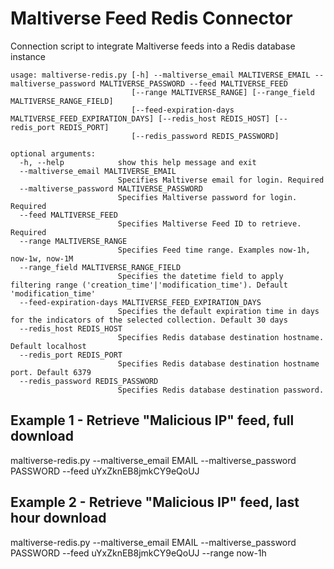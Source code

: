 # Maltiverse Feed Redis Connector
Connection script to integrate Maltiverse feeds into a Redis database instance

```
usage: maltiverse-redis.py [-h] --maltiverse_email MALTIVERSE_EMAIL --maltiverse_password MALTIVERSE_PASSWORD --feed MALTIVERSE_FEED
                           [--range MALTIVERSE_RANGE] [--range_field MALTIVERSE_RANGE_FIELD]
                           [--feed-expiration-days MALTIVERSE_FEED_EXPIRATION_DAYS] [--redis_host REDIS_HOST] [--redis_port REDIS_PORT]
                           [--redis_password REDIS_PASSWORD]

optional arguments:
  -h, --help            show this help message and exit
  --maltiverse_email MALTIVERSE_EMAIL
                        Specifies Maltiverse email for login. Required
  --maltiverse_password MALTIVERSE_PASSWORD
                        Specifies Maltiverse password for login. Required
  --feed MALTIVERSE_FEED
                        Specifies Maltiverse Feed ID to retrieve. Required
  --range MALTIVERSE_RANGE
                        Specifies Feed time range. Examples now-1h, now-1w, now-1M
  --range_field MALTIVERSE_RANGE_FIELD
                        Specifies the datetime field to apply filtering range ('creation_time'|'modification_time'). Default 'modification_time'
  --feed-expiration-days MALTIVERSE_FEED_EXPIRATION_DAYS
                        Specifies the default expiration time in days for the indicators of the selected collection. Default 30 days
  --redis_host REDIS_HOST
                        Specifies Redis database destination hostname. Default localhost
  --redis_port REDIS_PORT
                        Specifies Redis database destination hostname port. Default 6379
  --redis_password REDIS_PASSWORD
                        Specifies Redis database destination password.
```

## Example 1 - Retrieve "Malicious IP" feed, full download
maltiverse-redis.py --maltiverse_email EMAIL --maltiverse_password PASSWORD --feed uYxZknEB8jmkCY9eQoUJ 

## Example 2 - Retrieve "Malicious IP" feed, last hour download
maltiverse-redis.py --maltiverse_email EMAIL --maltiverse_password PASSWORD --feed uYxZknEB8jmkCY9eQoUJ --range now-1h


